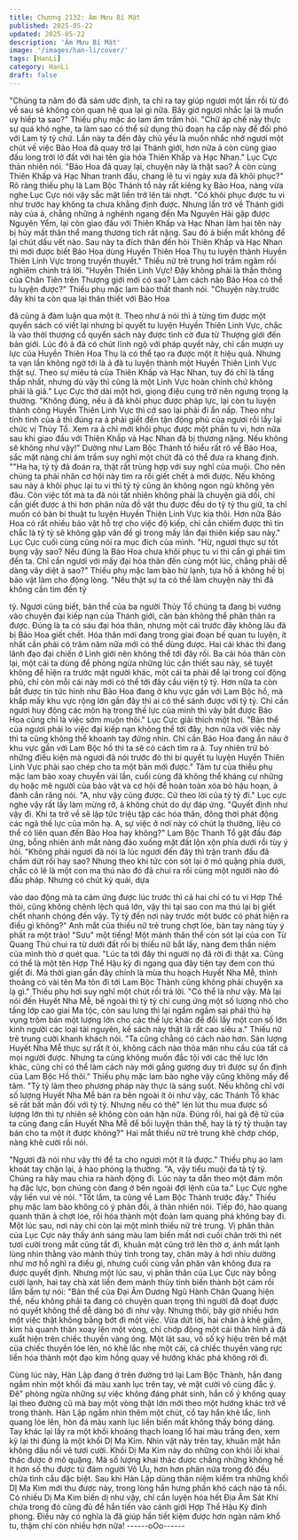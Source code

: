 ```yaml
---
title: Chương 2132: Âm Mưu Bí Mật
published: 2025-05-22
updated: 2025-05-22
description: 'Âm Mưu Bí Mật'
image: '/images/han-li/cover/'
tags: [HanLi]
category: HanLi
draft: false
---
```


"Chúng ta năm đó đã sám ước định, ta chỉ ra tay giúp ngươi một
lần rồi từ đó về sau sẽ không còn quan hệ qua lại gì nữa. Bây giờ
ngươi nhắc lại là muốn uy hiếp ta sao?" Thiếu phụ mặc áo lam
âm trầm hỏi.
"Chữ áp chế này thực sự quá khó nghe, ta làm sao có thể sử
dụng thủ đoạn hạ cấp này để đối phó với Lam tỷ tỷ chứ. Lần này
ta đến đây chủ yếu là muốn nhắc nhở ngươi một chút về việc Bảo
Hoa đã quay trở lại Thánh giới, hơn nữa ả còn cùng giao đấu long
trời lở đất với hai tên gia hỏa Thiên Khấp và Hạc Nhan." Lục Cực
thản nhiên nói.
"Bảo Hoa đã quay lại, chuyện này là thật sao? Ả còn cùng Thiên
Khấp và Hạc Nhan tranh đấu, chang lẽ tu vi ngày xưa đã khôi
phục?" Rõ ràng thiếu phụ là Lam Bộc Thánh tổ này rất kiêng kỵ
Bảo Hoa, nàng vừa nghe Lục Cực nói vậy sắc mặt liền trở lên tái
nhợt.
"Có khôi phục được tu vi như trước hay không ta chưa khẳng định
được. Nhưng lần trở về Thánh giới này của ả, chẳng những ả
nghênh ngang đến Ma Nguyên Hải gặp được Nguyên Yểm, lại
còn giao đấu với Thiên Khấp và Hạc Nhan làm hai tên này bị hủy
mất thân thể mang thương tích rất nặng. Sau đó ả biến mất không
để lại chút dấu vết nào. Sau này ta đích thân đến hỏi Thiên Khấp
và Hạc Nhan thì mới được biết Bảo Hoa dùng Huyền Thiên Hoa
Thụ tu luyện thành Huyền Thiên Linh Vực trong truyền thuyết."
Thiếu nữ trẻ trung hơi trầm ngâm rồi nghiêm chinh trả lời.
"Huyền Thiên Linh Vực! Đậy không phải là thần thông của Chân
Tiên trên Thượng giới mới có sao? Làm cách nào Bảo Hoa có thể
tu luyện được?" Thiếu phụ mặc lam bào thất thanh nói.
"Chuyện này.trước đây khi ta còn qua lại thân thiết với Bảo Hoa

đã cùng ả đàm luận qua một ít. Theo như ả nói thì ả từng tìm
được một quyển sách có viết lại nhưng bí quyết tu luyện Huyền
Thiên Linh Vực, chắc là vào thời thượng cổ quyển sách này được
tình cờ đưa từ Thượng giới đến bản giới. Lúc đó ả đã có chút lĩnh
ngộ với pháp quyết này, chỉ cần mượn uy lực của Huyền Thiên
Hoa Thụ là có thể tạo ra được một ít hiệu quả. Nhưng ta vạn lần
không ngờ tới là ả đã tu luyện thành một Huyền Thiên Linh Vực
thật sự. Theo sự miêu tả của Thiên Khấp và Hạc Nhan, tuy đó chỉ
là tầng thấp nhất, nhưng dù vậy thì cũng là một Linh Vực hoàn
chỉnh chứ không phải là giả." Lục Cực thở dài một hơi, giọng điệu
cụng trở nên ngưng trọng lạ thường.
"Không đúng, nếu ả đã khôi phục được pháp lực, lại còn tu luyện
thành công Huyền Thiên Linh Vực thì cớ sao lại phải đi ẩn nấp.
Theo như tính tình của ả thì đúng ra ả phải giết đến tận động phủ
của ngươi rồi lấy lại chức vị Thủy Tổ. Xem ra ả chỉ mới khôi phục
được một phần tu vi, hơn nữa sau khi giao đấu với Thiên Khấp và
Hạc Nhan đã bị thương nặng. Nếu không sẽ không như vậy!"
Dường như Lam Bộc Thánh tổ hiểu rất rõ về Bảo Hoa, sắc mặt
nàng chỉ âm trầm suy nghĩ một chút đã có thể đưa ra khang định.
""Ha ha, tỷ tỷ đã đoán ra, thật rất trùng hợp với suy nghĩ của
muội. Cho nên chúng ta phải nhân cơ hội này tìm ra rồi giết chết ả
mới được. Nếu không sau này ả khôi phục lại tu vi thì tỷ tỷ cũng
ăn không ngon ngủ không yên đâu. Còn việc tốt mà ta đã nói tất
nhiên không phải là chuyện giả dối, chỉ cần giết được ả thì hơn
phân nửa đồ vật thu được đều do tỷ tỷ thu giữ, ta chỉ muốn có
bản bí thuật tu luyện Huyền Thiên Linh Vực kia thôi. Hơn nữa Bảo
Hoa có rất nhiều bảo vật hỗ trợ cho việc độ kiếp, chỉ cần chiếm
được thì tin chắc là tỷ tỷ sẽ không gặp vân đề gì trong mấy lần đại
thiên kiếp sau này." Lục Cực cuối cùng cũng nói ra mục đích của
mình.
"Hừ, ngươi thực sự tốt bụng vậy sao? Nếu đúng là Bảo Hoa chưa
khôi phục tu vi thì cần gì phải tìm đến ta. Chỉ cần ngươi với mấy
đại hóa thân đến cùng một lúc, chẳng phải dễ dàng vây diệt ả
sao?" Thiếu phụ mặc lam bào hừ lạnh, tựa hồ ả không hề bị bảo
vật làm cho động lòng.
"Nếu thật sự ta có thể làm chuyện này thì đã không cần tìm đến tỷ

tỷ. Ngươi cũng biết, bản thể của ba người Thủy Tổ chúng ta đang
bị vướng vào chuyện đại kiếp nạn của Thánh giới, căn bản không
thể phân thân ra được. Đúng là ta có sáu đại hóa thân, nhưng
một cái trước đây không lâu đã bị Bảo Hoa giết chết. Hóa thân
mới đang trong giai đoạn bế quan tu luyện, ít nhất cần phải có
trăm năm nữa mới có thể dùng được. Hai cái khác thì đang lãnh
đạo đại chiến ở Linh giới nên không thể tới đây rồi. Ba cái hóa
thân còn lại, một cái ta dùng để phòng ngừa những lúc cần thiết
sau này, sẽ tuyệt không để hiện ra trước mặt người khác, một cái
ta phải để lại trong coi động phủ, chỉ còn mỗi cái này mới có thể
tới đây cầu viện tỷ tỷ. Hơn nữa ta còn bắt được tin tức hình như
Bảo Hoa đang ở khu vực gần với Lam Bộc hồ, mà khắp mấy khu
vực rộng lớn gần đây thì ai có thể sánh được với tỷ tỷ. Chỉ cần
ngươi huy động các môn hạ trong thế lực của mình thì vây bắt
được Bảo Hoa cũng chỉ là việc sớm muộn thôi." Lục Cực giải
thích một hơi.
"Bản thể của ngươi phải lo việc đại kiếp nạn không thể tới đây,
hơn nữa với việc này thì ta cũng không thể khoanh tay đứng nhìn.
Chỉ cần Bảo Hoa đang ẩn náu ở khu vực gần với Lam Bộc hồ thì
ta sẽ có cách tìm ra ả. Tuy nhiên trừ bỏ những điều kiện mà
ngươi đã nói trước đó thì bí quyết tu luyện Huyền Thiên Linh Vực
phải sao chép cho ta một bản mới được." Tâm tư của thiếu phụ
mặc lam bào xoay chuyển vài lần, cuối cùng đã không thể kháng
cự những dụ hoặc mê người của bảo vật và cơ hội để hoàn toàn
xóa bỏ hậu hoạn, ả đành cắn răng nói.
"A, như vậy cũng được. Cứ theo lời của tỷ tỷ đi." Lục cực nghe
vậy rất lấy làm mừng rỡ, ả không chút do dự đáp ứng.
"Quyết định như vậy đi. Khi ta trở về sẽ lập tức triệu tập các hóa
thân, đông thời phát động các ngả thế lực của môn hạ. A, sự việc
ở nơi này có chút lạ thường, liệu có thể có liên quan đến Bảo Hoa
hay không?" Lam Bộc Thanh Tổ gật đầu đáp ứng, bỗng nhiên ánh
mắt nàng đảo xuống mặt đất lộn xộn phía dưới rồi tùy ý hỏi.
"Không phải ngươi đã nói là lúc ngươi đến đây thì trận tranh đấu
đã chấm dứt rồi hay sao? Nhưng theo khí tức còn sót lại ở mỏ
quặng phía dưới, chắc có lẽ là một con ma thú nào đó đã chui ra
rồi cùng một người nào đó đấu pháp. Nhưng có chút kỳ quái, dựa

vào dao động mà ta cảm ứng được lúc trước thì cả hai chỉ có tu vi
Hợp Thể thôi, cũng không chênh lệch quá lớn, vậy thì tại sao con
ma thú lại bị giết chết nhanh chóng đến vậy. Tỷ tỷ đến nơi này
trước một bước có phát hiện ra điều gì không?" Anh mắt của
thiếu nữ trẻ trung chợt lóe, bàn tay nàng tùy ý phất ra một trảo!
"Sưu" một tiếng!
Một mảnh thân thể còn sót lại của con Từ Quang Thú chui ra từ
dưới đất rồi bị thiếu nữ bắt lấy, nàng đem thần niệm của mình thò
ơ quét qua.
"Lúc ta tới đây thì người nọ đã rời đi thật xa. Cũng có thể là một
tên Hợp Thể Hậu kỳ đi ngang qua đây tiện tay đem con thú giết
đi. Mà thời gian gần đây chính là mùa thu hoạch Huyết Nha Mễ,
thinh thoảng có vài tên Ma tôn đi tới Lam Bộc Thành cũng không
phải chuyện xa lạ gì." Thiếu phụ hơi suy nghĩ một chút rồi trả lời.
"Có thể là như vậy. Mà lại nói đến Huyết Nha Mễ, bề ngoài thì tỷ
tỷ chỉ cung ứng một số lượng nhỏ cho tầng lớp cao giai Ma tộc,
còn sau lưng thì lại ngấm ngầm sai phái thủ hạ vụng trộm bán
một lượng lớn cho các thế lực khác để đổi lấy một con số lớn kinh
người các loại tài nguyên, kế sách này thật là rất cao siêu a."
Thiếu nữ trẻ trung cười khanh khách nói.
"Ta cũng chẳng có cách nào hơn. Sản lượng Huyết Nha Mễ thực
sự rất ít ỏi, không cách nào thỏa mãn nhu cầu của tất cả mọi
người được. Nhưng ta cũng không muốn đắc tội với các thế lực
lớn khác, cũng chỉ có thể làm cách này mới gắng gượng duy trì
được sự ổn định của Lam Bộc Hồ thôi." Thiếu phụ mặc lam bào
nghe vậy cũng không mấy để tâm.
"Tỷ tỷ làm theo phương pháp này thực là sáng suốt. Nếu không
chỉ với số lượng Huyết Nha Mễ bán ra bên ngoài ít ỏi như vậy,
các Thánh Tổ khác sẽ rất bất mãn đối với tỷ tỷ. Nhưng nếu có
thê" lén lút thu mua được số lượng lớn thì tự nhiên sẽ không còn
oán hận nữa. Đúng rồi, hai gã đệ tử của ta cũng đang cần Huyết
Nha Mễ để bồi luyện thân thể, hay là tỷ tỷ thuận tay bán cho ta
một ít được không?" Hai mắt thiếu nữ trẻ trung khẽ chớp chóp,
nàng khẽ cười rồi nói.

"Ngươi đã nói như vậy thì để ta cho ngươi một ít là được." Thiếu
phụ áo lam khoát tay chặn lại, ả hào phóng lạ thường.
"A, vậy tiểu muội đa tả tỷ tỷ. Chúng ra hãy mau chia ra hành động
đi. Lúc này ta dẫn theo một đám môn hạ đặc lực, bọn chúng còn
đang ở bên ngoài đợi lệnh của ta." Lục Cực nghe vậy liền vui vẻ
nói.
"Tốt lắm, ta cũng về Lam Bộc Thành trước đây." Thiếu phụ mặc
lam bào không có ý phản đối, ả thản nhiên nói.
Tiếp đó, hào quang quanh thân ả chợt lóe, rồi hóa thành một
đoàn lam quang phá không bay đi.
Một lúc sau, nơi này chỉ còn lại một mình thiếu nữ trẻ trung.
Vị phân thân của Lục Cực này thấy ánh sáng màu lam biến mất
nơi cuối chân trời thì nét tươi cười trong mắt cũng tắt đi, khuân
mặt cũng trở lên thờ ơ, ánh mắt lạnh lùng nhìn thằng vào mảnh
thủy tinh trong tay, chân mày ả hơi nhíu dường như mơ hồ nghĩ
ra điều gì, nhưng cuối cùng vẫn phân vân không đưa ra được
quyết định.
Nhưng một lúc sau, vị phân thân của Lục Cực này bỗng cười
lạnh, hai tay chà xát liền đem mảnh thủy tinh biến thành bột cám
rồi lẩm bẩm tự nói:
"Bản thể của Đại Âm Dương Ngũ Hành Chân Quang hiện thế,
nếu không phải ta đang có chuyện quan trọng thì người đã đoạt
được nó quyết không thể dễ dàng bỏ đi như vậy. Nhưng thôi, bây
giờ nhiều hơn một việc thật không bằng bớt đi một việc.
Vừa dứt lời, hai chân ả khẽ giẫm, kim hà quanh thân xoay lên một
vòng, chỉ chớp động một cái thân hình ả đã xuất hiện trên chiếc
thuyền vàng óng.
Một lát sau, vố số ký hiệu trên bề mặt của chiếc thuyền lóe lên, nó
khẽ lắc nhẹ một cái, cả chiếc thuyền vàng rực liền hóa thành một
đạo kim hồng quay về hướng khác phá không rời đi.

Cùng lúc này, Hàn Lập đang ở trên đường trớ lại Lam Bộc Thành,
hắn đang ngắm nhìn một khối đá màu xanh lục trên tay, vẻ mặt
cười vô cùng đắc ý.
Đê" phòng ngừa những sự việc không đáng phát sinh, hắn cố ý
không quay lại theo đường cũ mà bay một vòng thật lớn mới theo
một hướng khác trở về trong thành.
Hàn Lập ngắm nhìn thêm một chút, cổ tay hắn khẽ lắc, linh quang
lóe lên, hòn đá màu xanh lục liền biến mất không thấy bóng dáng.
Tay khác lại lấy ra một khối khoáng thạch loang lổ hai màu trắng
đen, xem kỹ lại thì đúng là một khối DỊ Ma Kim.
Nhìn vật này trên tay, khuân mặt hắn không dấu nổi vẻ tươi cười.
Khối Dị Ma Kim này do những con khôi lỗi khai thác được ở mỏ
quặng. Mà số lượng khai thác được chẳng những không hề ít hơn
số thu được từ đám người Vô Ưu, hơn hơn phân nửa trong đó
đều chứa tình cầu đặc biệt.
Sau khi Hàn Lập dùng thân niệm kiểm tra những khối DỊ Ma Kim
mới thu được này, trong lòng hắn hưng phấn khó cách nào tả nổi.
Có nhiều Dị Ma Kim biến dị như vậy, chỉ cần luyện hóa hết Địa
Âm Sát Khí chứa trong đó cũng đủ để hắn tiến vào cảnh giới Hợp
Thể Hậu Kỳ đỉnh phong. Điều này có nghĩa là đã giúp hắn tiết
kiệm được hơn ngàn năm khổ tu, thậm chí còn nhiều hơn nữa!
------oOo------
